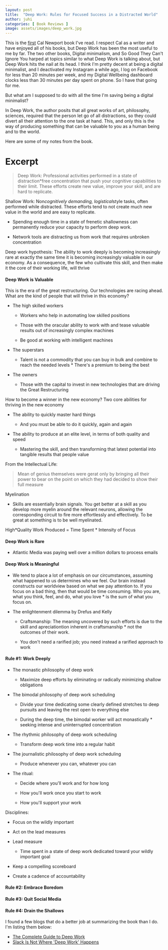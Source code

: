 ```yaml
---
layout: post
title:  "Deep Work: Rules for Focused Success in a Distracted World"
author: juhi
categories: [ Book Reviews ]
image: assets/images/deep_work.jpg
---
```


This is the [first](https://www.goodreads.com/book/show/25744928-deep-work) Cal Newport book I've read. I respect Cal as a writer and have enjoyed all of his books, but Deep Work has been the most useful to me by far. The two other books, Digital minimalism, and So Good They Can't Ignore You harped at topics similar to what Deep Work is talking about, but Deep Work hits the nail at its head.
I think I'm pretty decent at being a digital minimalist, and I deactivated my Instagram a while ago, I log on Facebook for less than 20 minutes per week, and my Digital Wellbeing dashboard clocks less than 30 minutes per day spent on phone. So I have that going for me.

But what am I supposed to do with all the time I'm saving being a digital minimalist? 

In Deep Work, the author posits that all great works of art, philosophy, sciences, required that the person let go of all distractions, so they could divert all their attention to the one task at hand. This, and only this is the way of producing something that can be valuable to you as a human being and to the world.

Here are some of my notes from the book.
# Excerpt

> Deep Work: Professional activities performed in a state of distraction*free concentration that push your cognitive capabilities to their limit. These efforts create new value, improve your skill, and are hard to replicate.

Shallow Work: Non*cognitively demanding, logistical*style tasks, often performed while distracted. These efforts tend to not create much new value in the world and are easy to replicate.

*   Spending enough time in a state of frenetic shallowness can permanently reduce your capacity to perform deep work.

*   Network tools are distracting us from work that requires unbroken concentration

Deep work hypothesis: The ability to work deeply is becoming increasingly rare at exactly the same time it is becoming increasingly valuable in our economy. As a consequence, the few who cultivate this skill, and then make it the core of their working life, will thrive

#### Deep Work is Valuable

This is the era of the great restructuring. Our technologies are racing ahead. What are the kind of people that will thrive in this economy? 

*   The high skilled workers

    *   Workers who help in automating low skilled positions

    *   Those with the oracular ability to work with and tease valuable results out of increasingly complex machines

    *   Be good at working with intelligent machines

*   The superstars

    *   Talent is not a commodity that you can buy in bulk and combine to reach the needed levels * There's a premium to being the best

*   The owners

    *   Those with the capital to invest in new technologies that are driving the Great Restructuring

How to become a winner in the new economy? Two core abilities for thriving in the new economy

*   The ability to quickly master hard things

    *   And you must be able to do it quickly, again and again

*   The ability to produce at an elite level, in terms of both quality and speed

    *   Mastering the skill, and then transforming that latest potential into tangible results that people value

From the Intellectual Life:

> Mean of genius themselves were gerat only by bringing all their power to bear on the point on which they had decided to show their full measure

Myelination

*   Skills are essentially brain signals. You get better at a skill as you develop more myelin around the relevant neurons, allowing the corresponding circuit to fire more effortlessly and effectively. To be great at something is to be well myelinated.

High*Quality Work Produced = Time Spent * Intensity of Focus

#### Deep Work is Rare

*   Atlantic Media was paying well over a million dollars to process emails

#### Deep Work is Meaningful

*   We tend to place a lot of emphasis on our circumstances, assuming what happened to us determines who we feel. Our brain instead constructs our worldview based on what we pay attention to. If you focus on a bad thing, then that would be time consuming. Who you are, what you think, feel, and do, what you love * is the sum of what you focus on.

*   The enlightenment dilemma by Drefus and Kelly

    *   Craftsmanship: The meaning uncovered by such efforts is due to the skill and apreciationtion inherent in craftsmanship * not the outcomes of their work. 

    *   You don't need a rarified job; you need instead a rarified approach to work

#### Rule #1: Work Deeply

*   The monastic philosophy of deep work

    *   Maximize deep efforts by eliminating or radically minimizing shallow obligations

*   The bimodal philosophy of deep work scheduling

    *   Divide your time dedicating some clearly defined stretches to deep pursuits and leaving the rest open to everything else

    *   During the deep time, the bimodal worker will act monastically * seeking intense and uninterrupted concentration

*   The rhythmic philosophy of deep work scheduling

    *   Transform deep work time into a regular habit

*   The journalistic philosophy of deep work scheduling

    *   Produce whenever you can, whatever you can

*   The ritual:

    *   Decide where you'll work and for how long

    *   How you'll work once you start to work

    *   How you'll support your work

Disciplines:

*   Focus on the wildly important

*   Act on the lead measures

*   Lead measure
    *   Time spent in a state of deep work dedicated toward your wildly important goal

*   Keep a compelling scoreboard

*   Create a cadence of accountability

#### Rule #2: Embrace Boredom

#### Rule #3: Quit Social Media

#### Rule #4: Drain the Shallows


I found a few blogs that do a better job at summarizing the book than I do. I'm listing them below:

*  [The Complete Guide to Deep Work](https://doist.com/blog/deep-work/)
*  [Slack Is Not Where 'Deep Work' Happens](https://blog.nuclino.com/slack-is-not-where-deep-work-happens)

